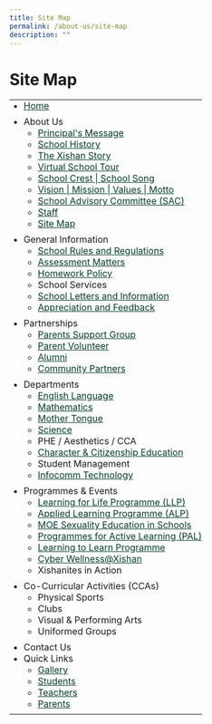 ```yaml
---
title: Site Map
permalink: /about-us/site-map
description: ""
---
```

# **Site Map**

<table role="presentation" class="sitemap_box iveo_output smicon_bullet_" style="margin: 0px; outline: 0px; padding: 0px; border-collapse: collapse;"><tbody style="margin: 0px; outline: 0px; padding: 0px;"><tr style="margin: 0px; outline: 0px; padding: 0px;"><td colspan="20" style="margin: 0px; outline: 0px; padding: 0px;"><ul class="1_ home_" style="margin: 0px 0px 0.5em 25px; outline: 0px; padding: 0px;"><li class="l1_  " style="margin: 0px; outline: 0px; padding: 0px;"><a href="https://staging.d2cn58n03qfljc.amplifyapp.com/" style="margin: 0px; outline: 0px; padding: 0px; color: rgb(3, 60, 46); text-decoration: underline;">Home</a></li></ul></td></tr><tr style="margin: 0px; outline: 0px; padding: 0px;"><td style="margin: 0px; outline: 0px; padding: 0px;"><ul class="1_" style="margin: 0px 0px 0.5em 25px; outline: 0px; padding: 0px;"><li class="l2_  " style="margin: 0px; outline: 0px; padding: 0px;">About Us<ul class="l2_" style="margin: 0px 0px 0.5em 25px; outline: 0px; padding: 0px;"><li class="l3_  " style="margin: 0px; outline: 0px; padding: 0px;"><a href="/about-us/principals-message" style="margin: 0px; outline: 0px; padding: 0px; color: rgb(3, 60, 46); text-decoration: underline;">Principal's Message</a></li><li class="l3_  " style="margin: 0px; outline: 0px; padding: 0px;"><a href="/about-us/school-history" style="margin: 0px; outline: 0px; padding: 0px; color: rgb(3, 60, 46); text-decoration: underline;">School History</a></li><li class="l3_  " style="margin: 0px; outline: 0px; padding: 0px;"><a href="/about-us/the-xishan-story" style="margin: 0px; outline: 0px; padding: 0px; color: rgb(3, 60, 46); text-decoration: underline;">The Xishan Story</a></li><li class="l3_  " style="margin: 0px; outline: 0px; padding: 0px;"><a href="/about-us/virtual-school-tour" style="margin: 0px; outline: 0px; padding: 0px; color: rgb(3, 60, 46); text-decoration: underline;">Virtual School Tour</a></li><li class="l3_  " style="margin: 0px; outline: 0px; padding: 0px;"><a href="/about-us/school-crest-school-song" style="margin: 0px; outline: 0px; padding: 0px; color: rgb(3, 60, 46); text-decoration: underline;">School Crest | School Song</a></li><li class="l3_  " style="margin: 0px; outline: 0px; padding: 0px;"><a href="/about-us/vision-mission-values-motto" style="margin: 0px; outline: 0px; padding: 0px; color: rgb(3, 60, 46); text-decoration: underline;">Vision | Mission | Values | Motto</a></li><li class="l3_  " style="margin: 0px; outline: 0px; padding: 0px;"><a href="/about-us/school-advisory-committee-sac" style="margin: 0px; outline: 0px; padding: 0px; color: rgb(3, 60, 46); text-decoration: underline;">School Advisory Committee (SAC)</a></li><li class="l3_  " style="margin: 0px; outline: 0px; padding: 0px;"><a href="/about-us/staff" style="margin: 0px; outline: 0px; padding: 0px; color: rgb(3, 60, 46); text-decoration: underline;">Staff</a></li><li class="l3_  " style="margin: 0px; outline: 0px; padding: 0px;"><a href="/about-us/site-map" style="margin: 0px; outline: 0px; padding: 0px; color: rgb(3, 60, 46); text-decoration: underline;">Site Map</a></li></ul></li><li class="l2_  " style="margin: 0px; outline: 0px; padding: 0px;">General Information<ul class="l2_" style="margin: 0px 0px 0.5em 25px; outline: 0px; padding: 0px;"><li class="l3_  " style="margin: 0px; outline: 0px; padding: 0px;"><a href="/general-information/school-rules-and-regulations" style="margin: 0px; outline: 0px; padding: 0px; color: rgb(3, 60, 46); text-decoration: underline;">School Rules and Regulations</a></li><li class="l3_  " style="margin: 0px; outline: 0px; padding: 0px;"><a href="/general-information/assessment-matters" style="margin: 0px; outline: 0px; padding: 0px; color: rgb(3, 60, 46); text-decoration: underline;">Assessment Matters</a></li><li class="l3_  " style="margin: 0px; outline: 0px; padding: 0px;"><a href="/general-information/homework-policy" style="margin: 0px; outline: 0px; padding: 0px; color: rgb(3, 60, 46); text-decoration: underline;">Homework Policy</a></li><li class="l3_  " style="margin: 0px; outline: 0px; padding: 0px;">School Services</li><li class="l3_  " style="margin: 0px; outline: 0px; padding: 0px;"><a href="/general-information/school-letters-and-information" style="margin: 0px; outline: 0px; padding: 0px; color: rgb(3, 60, 46); text-decoration: underline;">School Letters and Information</a></li><li class="l3_  " style="margin: 0px; outline: 0px; padding: 0px;"><a href="/general-information/appreciation-and-feedback" style="margin: 0px; outline: 0px; padding: 0px; color: rgb(3, 60, 46); text-decoration: underline;">Appreciation and Feedback</a></li></ul></li><li class="l2_  " style="margin: 0px; outline: 0px; padding: 0px;">Partnerships<ul class="l2_" style="margin: 0px 0px 0.5em 25px; outline: 0px; padding: 0px;"><li class="l3_  " style="margin: 0px; outline: 0px; padding: 0px;"><a href="/partnerships/parents-support-group" style="margin: 0px; outline: 0px; padding: 0px; color: rgb(3, 60, 46); text-decoration: underline;">Parents Support Group</a></li><li class="l3_  " style="margin: 0px; outline: 0px; padding: 0px;"><a href="/partnerships/parent-volunteer" style="margin: 0px; outline: 0px; padding: 0px; color: rgb(3, 60, 46); text-decoration: underline;">Parent Volunteer</a></li><li class="l3_  " style="margin: 0px; outline: 0px; padding: 0px;"><a href="/partnerships/alumni" style="margin: 0px; outline: 0px; padding: 0px; color: rgb(3, 60, 46); text-decoration: underline;">Alumni</a></li><li class="l3_  " style="margin: 0px; outline: 0px; padding: 0px;"><a href="/partnerships/community-partners" style="margin: 0px; outline: 0px; padding: 0px; color: rgb(3, 60, 46); text-decoration: underline;">Community Partners</a></li></ul></li><li class="l2_  " style="margin: 0px; outline: 0px; padding: 0px;">Departments<ul class="l2_" style="margin: 0px 0px 0.5em 25px; outline: 0px; padding: 0px;"><li class="l3_  " style="margin: 0px; outline: 0px; padding: 0px;"><a href="/departments/english-language" style="margin: 0px; outline: 0px; padding: 0px; color: rgb(3, 60, 46); text-decoration: underline;">English Language</a></li><li class="l3_  " style="margin: 0px; outline: 0px; padding: 0px;"><a href="/departments/mathematics" style="margin: 0px; outline: 0px; padding: 0px; color: rgb(3, 60, 46); text-decoration: underline;">Mathematics</a></li><li class="l3_  " style="margin: 0px; outline: 0px; padding: 0px;"><a href="https://xishanpri.moe.edu.sg/departments/mother-tongue" style="margin: 0px; outline: 0px; padding: 0px; color: rgb(3, 60, 46); text-decoration: underline;">Mother Tongue</a></li><li class="l3_  " style="margin: 0px; outline: 0px; padding: 0px;"><a href="https://xishanpri.moe.edu.sg/departments/science" style="margin: 0px; outline: 0px; padding: 0px; color: rgb(3, 60, 46); text-decoration: underline;">Science</a></li><li class="l3_  " style="margin: 0px; outline: 0px; padding: 0px;">PHE / Aesthetics / CCA</li><li class="l3_  " style="margin: 0px; outline: 0px; padding: 0px;"><a href="https://xishanpri.moe.edu.sg/departments/character-n-citizenship-education" style="margin: 0px; outline: 0px; padding: 0px; color: rgb(3, 60, 46); text-decoration: underline;">Character &amp; Citizenship Education</a></li><li class="l3_  " style="margin: 0px; outline: 0px; padding: 0px;">Student Management</li><li class="l3_  " style="margin: 0px; outline: 0px; padding: 0px;"><a href="https://xishanpri.moe.edu.sg/departments/infocomm-technology" style="margin: 0px; outline: 0px; padding: 0px; color: rgb(3, 60, 46); text-decoration: underline;">Infocomm Technology</a></li></ul></li><li class="l2_  " style="margin: 0px; outline: 0px; padding: 0px;">Programmes &amp; Events<ul class="l2_" style="margin: 0px 0px 0.5em 25px; outline: 0px; padding: 0px;"><li class="l3_  " style="margin: 0px; outline: 0px; padding: 0px;"><a href="https://xishanpri.moe.edu.sg/programmes-n-events/learning-for-life-programme-llp" style="margin: 0px; outline: 0px; padding: 0px; color: rgb(3, 60, 46); text-decoration: underline;">Learning for Life Programme (LLP)</a></li><li class="l3_  " style="margin: 0px; outline: 0px; padding: 0px;"><a href="https://xishanpri.moe.edu.sg/programmes-n-events/applied-learning-programme-alp" style="margin: 0px; outline: 0px; padding: 0px; color: rgb(3, 60, 46); text-decoration: underline;">Applied Learning Programme (ALP)</a></li><li class="l3_  " style="margin: 0px; outline: 0px; padding: 0px;"><a href="https://xishanpri.moe.edu.sg/programmes-n-events/moe-sexuality-education-in-schools" style="margin: 0px; outline: 0px; padding: 0px; color: rgb(3, 60, 46); text-decoration: underline;">MOE Sexuality Education in Schools</a></li><li class="l3_  " style="margin: 0px; outline: 0px; padding: 0px;"><a href="https://xishanpri.moe.edu.sg/programmes-n-events/programmes-for-active-learning-pal" style="margin: 0px; outline: 0px; padding: 0px; color: rgb(3, 60, 46); text-decoration: underline;">Programmes for Active Learning (PAL)</a></li><li class="l3_  " style="margin: 0px; outline: 0px; padding: 0px;"><a href="https://xishanpri.moe.edu.sg/programmes-n-events/learning-to-learn-programme" style="margin: 0px; outline: 0px; padding: 0px; color: rgb(3, 60, 46); text-decoration: underline;">Learning to Learn Programme</a></li><li class="l3_  " style="margin: 0px; outline: 0px; padding: 0px;"><a href="https://xishanpri.moe.edu.sg/programmes-n-events/cyber-wellness-at-xishan" style="margin: 0px; outline: 0px; padding: 0px; color: rgb(3, 60, 46); text-decoration: underline;">Cyber Wellness@Xishan</a></li><li class="l3_  " style="margin: 0px; outline: 0px; padding: 0px;">Xishanites in Action</li></ul></li><li class="l2_  " style="margin: 0px; outline: 0px; padding: 0px;">Co-Curricular Activities (CCAs)<ul class="l2_" style="margin: 0px 0px 0.5em 25px; outline: 0px; padding: 0px;"><li class="l3_  " style="margin: 0px; outline: 0px; padding: 0px;">Physical Sports</li><li class="l3_  " style="margin: 0px; outline: 0px; padding: 0px;">Clubs</li><li class="l3_  " style="margin: 0px; outline: 0px; padding: 0px;">Visual &amp; Performing Arts</li><li class="l3_  " style="margin: 0px; outline: 0px; padding: 0px;">Uniformed Groups</li></ul></li><li class="l2_  " style="margin: 0px; outline: 0px; padding: 0px;">Contact Us</li><li class="l2_  " style="margin: 0px; outline: 0px; padding: 0px;">Quick Links<ul class="l2_" style="margin: 0px 0px 0.5em 25px; outline: 0px; padding: 0px;"><li class="l3_  " style="margin: 0px; outline: 0px; padding: 0px;"><a href="https://xishanpri.moe.edu.sg/quick-links/gallery" style="margin: 0px; outline: 0px; padding: 0px; color: rgb(3, 60, 46); text-decoration: underline;">Gallery</a></li><li class="l3_  " style="margin: 0px; outline: 0px; padding: 0px;"><a href="https://xishanpri.moe.edu.sg/quick-links/students" style="margin: 0px; outline: 0px; padding: 0px; color: rgb(3, 60, 46); text-decoration: underline;">Students</a></li><li class="l3_  " style="margin: 0px; outline: 0px; padding: 0px;"><a href="https://xishanpri.moe.edu.sg/quick-links/teachers" style="margin: 0px; outline: 0px; padding: 0px; color: rgb(3, 60, 46); text-decoration: underline;">Teachers</a></li><li class="l3_  " style="margin: 0px; outline: 0px; padding: 0px;"><a href="https://xishanpri.moe.edu.sg/quick-links/parents" style="margin: 0px; outline: 0px; padding: 0px; color: rgb(3, 60, 46); text-decoration: underline;">Parents</a></li></ul></li></ul></td></tr></tbody></table>